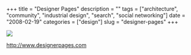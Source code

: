 +++
title = "Designer Pages"
description = ""
tags = ["architecture", "community", "industrial design", "search", "social networking"]
date = "2008-02-19"
categories = ["design"]
slug = "designer-pages"
+++


 

  <div id="screens-thumbs" class="clearfix">
    <div class="txt-center" id="design-submission"><a href="http://www.designerpages.com/"><img id='bluga-thumbnail-901' class='bluga-thumbnail large' src='/media/bluga/
wt47f279d3c94bd_0.jpg'/></a></div>  
  </div>   
<p><a href="http://www.designerpages.com/">http://www.designerpages.com</a></p>




